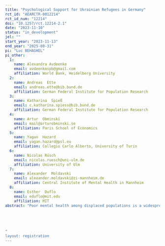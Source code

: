 ```yaml
---
title: "Psychological Support for Ukrainian Refugees in Germany"
rct_id: "AEARCTR-0012214"
rct_id_num: "12214"
doi: "10.1257/rct.12214-2.1"
date: "2023-11-10"
status: "in_development"
jel: ""
start_year: "2023-11-13"
end_year: "2025-08-31"
pi: "Luc BEHAGHEL"
pi_other:
  1:
    name: Alexandra Avdeenko
    email: avdeenkospb@gmail.com
    affiliation: World Bank, Heidelberg University
  2:
    name: Andreas  Ette
    email: andreas.ette@bib.bund.de
    affiliation: German Federal Institute for Population Research
  3:
    name: Katharina  Spieß
    email: c.katharina.spiess@bib.bund.de
    affiliation: German Federal Institute for Population Research
  4:
    name: Artur  Obminski
    email: mail@arturobminski.se
    affiliation: Paris School of Economics
  5:
    name: Yagan  Hazard
    email: yagan.hazard@psl.eu
    affiliation: Collegio Carlo Alberto, University of Turin
  6:
    name: Nicolas Rüsch
    email: nicolas.ruesch@uni-ulm.de
    affiliation: University of Ulm
  7:
    name: Alexander  Moldavski
    email: alexander.moldavski@zi-mannheim.de
    affiliation: Central Institute of Mental Health in Mannheim
  8:
    name: Esther  Duflo
    email: eduflo@mit.edu
    affiliation: MIT
abstract: "Poor mental health among displaced populations is a widespread problem. Even where psychiatric help is available, uptake is limited by fear of stigma, and shame as well as by informational and language barriers. This randomized controlled experiment evaluates a within-survey experiment with anti-stigma messaging and information in two videos, one featuring well-known celebrities and one featuring a relatable refugee speaking from personal experience. The intervention focuses on Ukrainian refugees in Germany, a large group of displaced individuals with extensive access to digital services, and in a context where both cost and language barriers to access mental health support services are low. The study aims to test whether videos addressing possible information gaps and stigma impact attitudes vis-à-vis mental health, increase help-seeking and the uptake of mental health support among these populations, and whether this has an impact on labor market participation and health. More specifically, the evaluated intervention puts two elements together. First, a hotline run by Ukrainian-speaking psychotherapists provides an accessible gate of entry to available mental health care. Second, videos displayed within the already existing online panel survey “Ukrainian Refugees in Germany (BiB/FReDA-Study)" encourage help-seeking behavior and refer to the hotline. Our research is primarily designed to measure which video leads to more engagement with the hotline and to changes in attitudes on mental health and perceived barriers to help-seeking.


"
layout: registration
---
```


